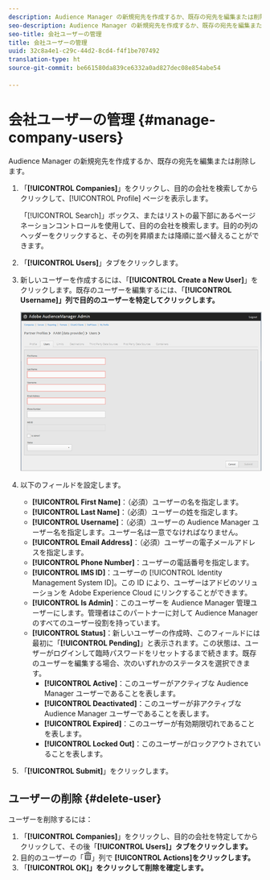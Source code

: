 ```yaml
---
description: Audience Manager の新規宛先を作成するか、既存の宛先を編集または削除します。
seo-description: Audience Manager の新規宛先を作成するか、既存の宛先を編集または削除します。
seo-title: 会社ユーザーの管理
title: 会社ユーザーの管理
uuid: 32c8a4e1-c29c-44d2-8cd4-f4f1be707492
translation-type: ht
source-git-commit: be661580da839ce6332a0ad827dec08e854abe54

---
```



# 会社ユーザーの管理 {#manage-company-users}

Audience Manager の新規宛先を作成するか、既存の宛先を編集または削除します。

<!-- t_manage_company_users.xml -->

1. 「**[!UICONTROL Companies]**」をクリックし、目的の会社を検索してからクリックして、[!UICONTROL Profile] ページを表示します。

   「[!UICONTROL Search]」ボックス、またはリストの最下部にあるページネーションコントロールを使用して、目的の会社を検索します。目的の列のヘッダーをクリックすると、その列を昇順または降順に並べ替えることができます。
1. 「**[!UICONTROL Users]**」タブをクリックします。
1. 新しいユーザーを作成するには、「**[!UICONTROL Create a New User]**」をクリックします。既存のユーザーを編集するには、「**[!UICONTROL Username]」列で目的のユーザーを特定してクリックします。**

   ![](assets/users.png)

1. 以下のフィールドを設定します。

   * **[!UICONTROL First Name]**：（必須）ユーザーの名を指定します。
   * **[!UICONTROL Last Name]**：（必須）ユーザーの姓を指定します。
   * **[!UICONTROL Username]**：（必須）ユーザーの Audience Manager ユーザー名を指定します。ユーザー名は一意でなければなりません。
   * **[!UICONTROL Email Address]**：（必須）ユーザーの電子メールアドレスを指定します。
   * **[!UICONTROL Phone Number]**：ユーザーの電話番号を指定します。
   * **[!UICONTROL IMS ID]**：ユーザーの [!UICONTROL Identity Management System ID]。この ID により、ユーザーはアドビのソリューションを Adobe Experience Cloud にリンクすることができます。
   * **[!UICONTROL Is Admin]**：このユーザーを Audience Manager 管理ユーザーにします。管理者はこのパートナーに対して Audience Manager のすべてのユーザー役割を持っています。
   * **[!UICONTROL Status]**：新しいユーザーの作成時、このフィールドには最初に「**[!UICONTROL Pending]**」と表示されます。この状態は、ユーザーがログインして臨時パスワードをリセットするまで続きます。既存のユーザーを編集する場合、次のいずれかのステータスを選択できます。
      * **[!UICONTROL Active]**：このユーザーがアクティブな Audience Manager ユーザーであることを表します。
      * **[!UICONTROL Deactivated]**：このユーザーが非アクティブな Audience Manager ユーザーであることを表します。
      * **[!UICONTROL Expired]**：このユーザーが有効期限切れであることを表します。
      * **[!UICONTROL Locked Out]**：このユーザーがロックアウトされていることを表します。

1. 「**[!UICONTROL Submit]**」をクリックします。

## ユーザーの削除 {#delete-user}

ユーザーを削除するには：

1. 「**[!UICONTROL Companies]**」をクリックし、目的の会社を特定してからクリックして、その後「**[!UICONTROL Users]」タブをクリックします。**
1. 目的のユーザーの「![](assets/icon_delete.png)」列で **[!UICONTROL Actions]をクリックします。**
1. 「**[!UICONTROL OK]」をクリックして削除を確定します。**